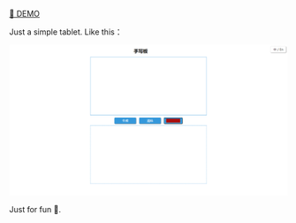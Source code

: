 [🧪 DEMO](https://loveminimal.github.io/tablet/)

Just a simple tablet. Like this：

<img alt="picture 1" src="imgs/95111c9d62a82f9dc9290cf302a7660bf7c001243ef7a22b98d3b83d2ad31c2e.png" width="" />  

Just for fun 🥳.